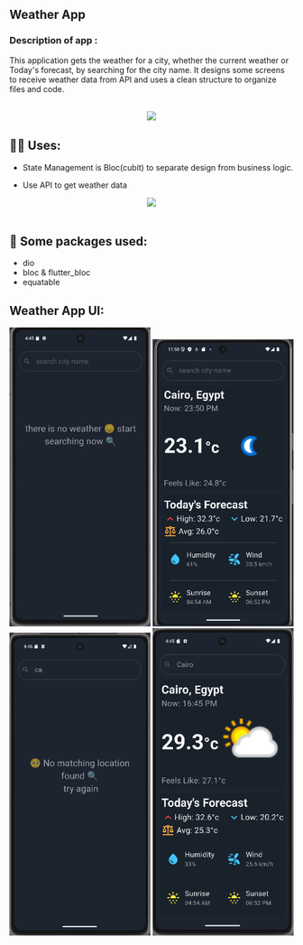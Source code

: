 ## Weather App

### Description of app :
This application gets the weather for a city, whether the current weather or Today's forecast, by searching for the city name. It designs some screens to receive weather data from API and uses a clean structure to organize files and code.

<br>
<div align="center">
    <img src="https://user-images.githubusercontent.com/73097560/115834477-dbab4500-a447-11eb-908a-139a6edaec5c.gif" />
</div>

## 🙋‍♂️ Uses:

- State Management is Bloc(cubit) to separate design from business logic.

- Use API to get weather data

<div align="center">
    <img src="https://user-images.githubusercontent.com/73097560/115834477-dbab4500-a447-11eb-908a-139a6edaec5c.gif" />
</div>
<br>


## 🚀 Some packages used:

- dio
- bloc & flutter_bloc
- equatable


## Weather App UI:

<p float="left">
  <img src="weather screens/Screenshot 2025-06-02 164532.png" width="250"/>
  <img src="weather screens/Screenshot 2025-06-01 235856.png" width="250"/>
  <img src="weather screens/Screenshot 2025-06-02 164641.png" width="250"/>
  <img src="weather screens/Screenshot 2025-06-02 164552.png" width="250"/>
</p>
